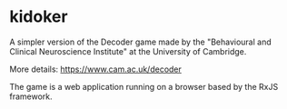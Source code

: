 # kidoker

A simpler version of the Decoder game made by the "Behavioural and Clinical Neuroscience Institute" at the University of Cambridge.

More details: https://www.cam.ac.uk/decoder

The game is a web application running on a browser based by the RxJS framework.





